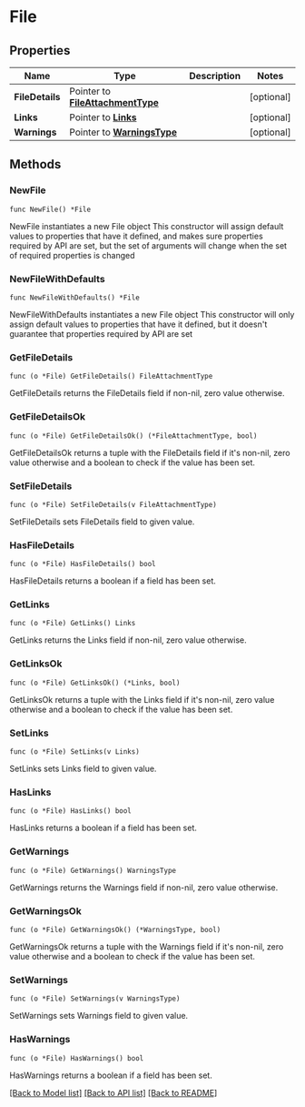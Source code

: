 # File

## Properties

Name | Type | Description | Notes
------------ | ------------- | ------------- | -------------
**FileDetails** | Pointer to [**FileAttachmentType**](FileAttachmentType.md) |  | [optional] 
**Links** | Pointer to [**Links**](Links.md) |  | [optional] 
**Warnings** | Pointer to [**WarningsType**](WarningsType.md) |  | [optional] 

## Methods

### NewFile

`func NewFile() *File`

NewFile instantiates a new File object
This constructor will assign default values to properties that have it defined,
and makes sure properties required by API are set, but the set of arguments
will change when the set of required properties is changed

### NewFileWithDefaults

`func NewFileWithDefaults() *File`

NewFileWithDefaults instantiates a new File object
This constructor will only assign default values to properties that have it defined,
but it doesn't guarantee that properties required by API are set

### GetFileDetails

`func (o *File) GetFileDetails() FileAttachmentType`

GetFileDetails returns the FileDetails field if non-nil, zero value otherwise.

### GetFileDetailsOk

`func (o *File) GetFileDetailsOk() (*FileAttachmentType, bool)`

GetFileDetailsOk returns a tuple with the FileDetails field if it's non-nil, zero value otherwise
and a boolean to check if the value has been set.

### SetFileDetails

`func (o *File) SetFileDetails(v FileAttachmentType)`

SetFileDetails sets FileDetails field to given value.

### HasFileDetails

`func (o *File) HasFileDetails() bool`

HasFileDetails returns a boolean if a field has been set.

### GetLinks

`func (o *File) GetLinks() Links`

GetLinks returns the Links field if non-nil, zero value otherwise.

### GetLinksOk

`func (o *File) GetLinksOk() (*Links, bool)`

GetLinksOk returns a tuple with the Links field if it's non-nil, zero value otherwise
and a boolean to check if the value has been set.

### SetLinks

`func (o *File) SetLinks(v Links)`

SetLinks sets Links field to given value.

### HasLinks

`func (o *File) HasLinks() bool`

HasLinks returns a boolean if a field has been set.

### GetWarnings

`func (o *File) GetWarnings() WarningsType`

GetWarnings returns the Warnings field if non-nil, zero value otherwise.

### GetWarningsOk

`func (o *File) GetWarningsOk() (*WarningsType, bool)`

GetWarningsOk returns a tuple with the Warnings field if it's non-nil, zero value otherwise
and a boolean to check if the value has been set.

### SetWarnings

`func (o *File) SetWarnings(v WarningsType)`

SetWarnings sets Warnings field to given value.

### HasWarnings

`func (o *File) HasWarnings() bool`

HasWarnings returns a boolean if a field has been set.


[[Back to Model list]](../README.md#documentation-for-models) [[Back to API list]](../README.md#documentation-for-api-endpoints) [[Back to README]](../README.md)


